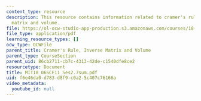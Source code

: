 ```yaml
---
content_type: resource
description: This resource contains information related to cramer's rule, inverse
  matrix and volume.
file: https://ol-ocw-studio-app-production.s3.amazonaws.com/courses/18-06sc-linear-algebra-fall-2011/f6e46da0d783d8f9c0a25c407c76166a_MIT18_06SCF11_Ses2.7sum.pdf
file_type: application/pdf
learning_resource_types: []
ocw_type: OCWFile
parent_title: Cramer's Rule, Inverse Matrix and Volume
parent_type: CourseSection
parent_uid: 86cb2711-cb7c-4313-42de-c1540dfe8ce2
resourcetype: Document
title: MIT18_06SCF11_Ses2.7sum.pdf
uid: f6e46da0-d783-d8f9-c0a2-5c407c76166a
video_metadata:
  youtube_id: null
---
```

